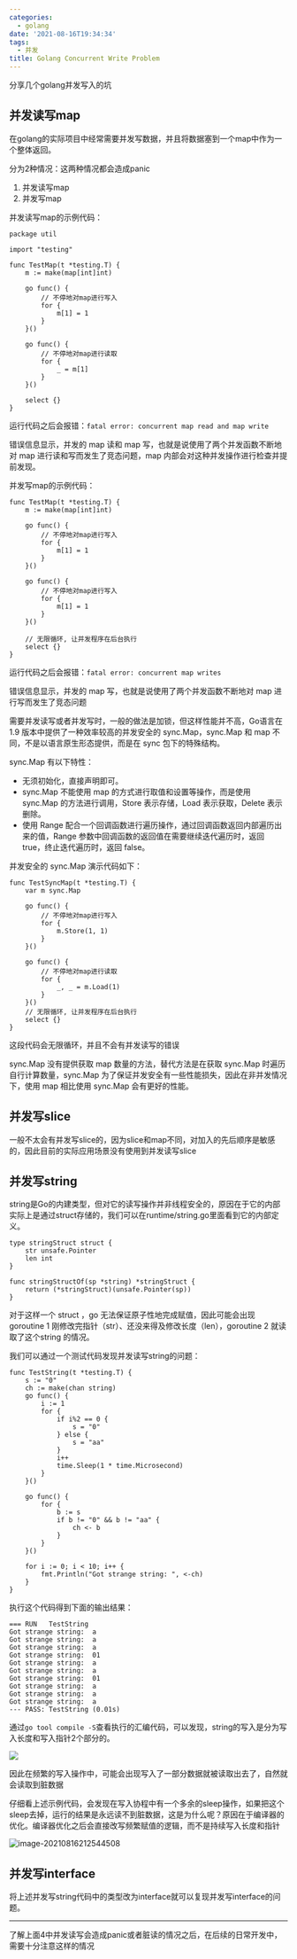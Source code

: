 ```yaml
---
categories:
  - golang
date: '2021-08-16T19:34:34'
tags:
  - 并发
title: Golang Concurrent Write Problem
---
```



分享几个golang并发写入的坑

## 并发读写map

在golang的实际项目中经常需要并发写数据，并且将数据塞到一个map中作为一个整体返回。

分为2种情况：这两种情况都会造成panic

1. 并发读写map
2. 并发写map

并发读写map的示例代码：

```golang
package util

import "testing"

func TestMap(t *testing.T) {
	m := make(map[int]int)

	go func() {
		// 不停地对map进行写入
		for {
			m[1] = 1
		}
	}()

	go func() {
		// 不停地对map进行读取
		for {
			_ = m[1]
		}
	}()
  
	select {}
}
```

运行代码之后会报错：`fatal error: concurrent map read and map write`

<!--more-->

错误信息显示，并发的 map 读和 map 写，也就是说使用了两个并发函数不断地对 map 进行读和写而发生了竞态问题，map 内部会对这种并发操作进行检查并提前发现。

并发写map的示例代码：

```golang
func TestMap(t *testing.T) {
	m := make(map[int]int)

	go func() {
		// 不停地对map进行写入
		for {
			m[1] = 1
		}
	}()

	go func() {
		// 不停地对map进行写入
		for {
			m[1] = 1
		}
	}()

	// 无限循环, 让并发程序在后台执行
	select {}
}
```

运行代码之后会报错：`fatal error: concurrent map writes`

错误信息显示，并发的 map 写，也就是说使用了两个并发函数不断地对 map 进行写而发生了竞态问题

需要并发读写或者并发写时，一般的做法是加锁，但这样性能并不高，Go语言在 1.9 版本中提供了一种效率较高的并发安全的 sync.Map，sync.Map 和 map 不同，不是以语言原生形态提供，而是在 sync 包下的特殊结构。

sync.Map 有以下特性：

- 无须初始化，直接声明即可。
- sync.Map 不能使用 map 的方式进行取值和设置等操作，而是使用 sync.Map 的方法进行调用，Store 表示存储，Load 表示获取，Delete 表示删除。
- 使用 Range 配合一个回调函数进行遍历操作，通过回调函数返回内部遍历出来的值，Range 参数中回调函数的返回值在需要继续迭代遍历时，返回 true，终止迭代遍历时，返回 false。

并发安全的 sync.Map 演示代码如下：

```golang
func TestSyncMap(t *testing.T) {
	var m sync.Map

	go func() {
		// 不停地对map进行写入
		for {
			m.Store(1, 1)
		}
	}()

	go func() {
		// 不停地对map进行读取
		for {
			_, _ = m.Load(1)
		}
	}()
	// 无限循环, 让并发程序在后台执行
	select {}
}
```

这段代码会无限循环，并且不会有并发读写的错误

sync.Map 没有提供获取 map 数量的方法，替代方法是在获取 sync.Map 时遍历自行计算数量，sync.Map 为了保证并发安全有一些性能损失，因此在非并发情况下，使用 map 相比使用 sync.Map 会有更好的性能。

## 并发写slice

一般不太会有并发写slice的，因为slice和map不同，对加入的先后顺序是敏感的，因此目前的实际应用场景没有使用到并发读写slice

## 并发写string

string是Go的内建类型，但对它的读写操作并非线程安全的，原因在于它的内部实际上是通过struct存储的，我们可以在runtime/string.go里面看到它的内部定义。

```golang
type stringStruct struct {
	str unsafe.Pointer
	len int
}

func stringStructOf(sp *string) *stringStruct {
	return (*stringStruct)(unsafe.Pointer(sp))
}
```

对于这样一个 struct ，go 无法保证原子性地完成赋值，因此可能会出现goroutine 1 刚修改完指针（str）、还没来得及修改长度（len），goroutine 2 就读取了这个string 的情况。

我们可以通过一个测试代码发现并发读写string的问题：

```golang
func TestString(t *testing.T) {
	s := "0"
	ch := make(chan string)
	go func() {
		i := 1
		for {
			if i%2 == 0 {
				s = "0"
			} else {
				s = "aa"
			}
			i++
			time.Sleep(1 * time.Microsecond)
		}
	}()

	go func() {
		for {
			b := s
			if b != "0" && b != "aa" {
				ch <- b
			}
		}
	}()

	for i := 0; i < 10; i++ {
		fmt.Println("Got strange string: ", <-ch)
	}
}
```

执行这个代码得到下面的输出结果：

```
=== RUN   TestString
Got strange string:  a
Got strange string:  a
Got strange string:  a
Got strange string:  01
Got strange string:  a
Got strange string:  a
Got strange string:  01
Got strange string:  a
Got strange string:  a
Got strange string:  a
--- PASS: TestString (0.01s)
```

通过`go tool compile -S`查看执行的汇编代码，可以发现，string的写入是分为写入长度和写入指针2个部分的。

![](https://suncle-public.oss-cn-shenzhen.aliyuncs.com/uPic/htZm5E-1629119549723.png)

因此在频繁的写入操作中，可能会出现写入了一部分数据就被读取出去了，自然就会读取到脏数据

仔细看上述示例代码，会发现在写入协程中有一个多余的sleep操作，如果把这个sleep去掉，运行的结果是永远读不到脏数据，这是为什么呢？原因在于编译器的优化。编译器优化之后会直接改写频繁赋值的逻辑，而不是持续写入长度和指针

![image-20210816212544508](https://suncle-public.oss-cn-shenzhen.aliyuncs.com/uPic/image-20210816212544508-1629120344614-1629120356605.png)

## 并发写interface

将上述并发写string代码中的类型改为interface就可以复现并发写interface的问题。



---

了解上面4中并发读写会造成panic或者脏读的情况之后，在后续的日常开发中，需要十分注意这样的情况

